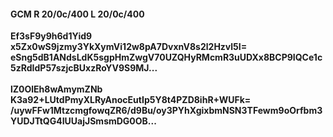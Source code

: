 #### GCM R 20/0c/400 L 20/0c/400
**Ef3sF9y9h6d1Yid9**<br/>**x5Zx0wS9jzmy3YkXymVi12w8pA7DvxnV8s2l2Hzvl5I=**<br/>**eSng5dB1ANdsLdK5sgpHmZwgV70UZQHyRMcmR3uUDXx8BCP9IQCe1c5zRdIdP57szjcBUxzRoYV9S9MJ...**<br/><br/>
**lZ0OlEh8wAmymZNb**<br/>**K3a92+LUtdPmyXLRyAnocEutIp5Y8t4PZD8ihR+WUFk=**<br/>**/uywFFw1MtzcmgfowqZR6/d9Bu/oy3PYhXgixbmNSN3TFewm9oOrfbm3YUDJTtQG4IUUajJSmsmDG0OB...**